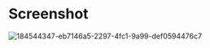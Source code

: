 <h1>Screenshot</h1>

![184544347-eb7146a5-2297-4fc1-9a99-def0594476c7](https://user-images.githubusercontent.com/95617382/184544458-25f9d1a9-17e4-4bce-9564-59f9cad20de4.png)
